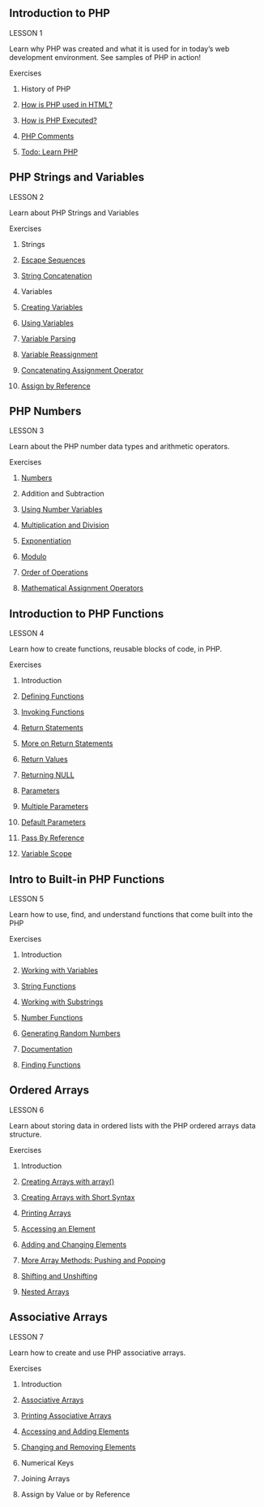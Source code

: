 ## Introduction to PHP

LESSON 1

Learn why PHP was created and what it is used for in today’s web development environment. See samples of PHP in action!

Exercises

1. History of PHP

2. [How is PHP used in HTML?](LESSON1/first.php)

3. [How is PHP Executed?](LESSON1/index.php)

4. [PHP Comments](LESSON1/comments.php)

5. [Todo: Learn PHP](Todo-List-php/index.php)

## PHP Strings and Variables

LESSON 2

Learn about PHP Strings and Variables

Exercises

1. Strings

2. [Escape Sequences](LESSON2/EscapeSequences.php)

3. [String Concatenation](LESSON2/StringConcatenation.php)

4. Variables

5. [Creating Variables](LESSON2/CreatingVariables.php)

6. [Using Variables](LESSON2/UsingVariables.php)

7. [Variable Parsing](LESSON2/VariableParsing.php)

8. [Variable Reassignment](LESSON2/VariableReassignment.php)

9. [Concatenating Assignment Operator](LESSON2/AssignmentOperator.php)

10. [Assign by Reference](LESSON2/AssignReference.php)

## PHP Numbers

LESSON 3

Learn about the PHP number data types and arithmetic operators.

Exercises

1. [Numbers](LESSON3/Numbers.php)

2. Addition and Subtraction

3. [Using Number Variables](LESSON3/NumberVariables.php)

4. [Multiplication and Division](LESSON3/MultiplicationDivision.php)

5. [Exponentiation](LESSON3/Exponentiation.php)

6. [Modulo](LESSON3/Modulo.php)

7. [Order of Operations](LESSON3/OrderOperations.php)

8. [Mathematical Assignment Operators](LESSON3/MathematicalOperators.php)

## Introduction to PHP Functions

LESSON 4

Learn how to create functions, reusable blocks of code, in PHP.

Exercises

1. Introduction

2. [Defining Functions](LESSON4/DefiningFunctions.php)

3. [Invoking Functions](LESSON4/InvokingFunctions.php)

4. [Return Statements](LESSON4/ReturnStatements.php)

5. [More on Return Statements](LESSON4/MoreReturnStatements.php)

6. [Return Values](LESSON4/ReturnValues.php)

7. [Returning NULL](LESSON4/ReturningNULL.php)

8. [Parameters](LESSON4/Parameters.php)

9. [Multiple Parameters](LESSON4/MultipleParameters.php)

10. [Default Parameters](LESSON4/DefaultParameters.php)

11. [Pass By Reference](LESSON4/PassByReference.php)

12. [Variable Scope](LESSON4/VariableScope.php)


## Intro to Built-in PHP Functions
 
LESSON 5

Learn how to use, find, and understand functions that come built into the PHP

Exercises

1. Introduction

2. [Working with Variables](LESSON5/WorkingVariables.php)

3. [String Functions](LESSON5/StringFunctions.php)

4. [Working with Substrings](LESSON5/WorkingSubstrings.php)

5. [Number Functions](LESSON5/NumberFunctions.php)  

6. [Generating Random Numbers](LESSON5/GeneratingRandomNums.php)

7. [Documentation](LESSON5/Documentation.php)

8. [Finding Functions](LESSON5/FindingFunctions.php)


## Ordered Arrays

LESSON 6

Learn about storing data in ordered lists with the PHP ordered arrays data structure.

Exercises

1. Introduction

2. [Creating Arrays with array()](LESSON6/CreatingArrays.php)

3. [Creating Arrays with Short Syntax](LESSON6/CreatingArraysShort.php)

4. [Printing Arrays](LESSON6/PrintingArrays.php)

5. [Accessing an Element](LESSON6/AccessingElement.php)

6. [Adding and Changing Elements](LESSON6/AddingChanging.php)

7. [More Array Methods: Pushing and Popping](LESSON6/MoreArrayMethods.php)

8. [Shifting and Unshifting](LESSON6/ShiftingUnshifting.php)

9. [Nested Arrays](LESSON6/NestedArrays.php)


## Associative Arrays

LESSON 7

Learn how to create and use PHP associative arrays.

Exercises

1. Introduction

2. [Associative Arrays](LESSON7/AssociativeArrays.php)

3. [Printing Associative Arrays](LESSON7/PrintingAssociative.php)

4. [Accessing and Adding Elements](LESSON7/AccessingAddingElements.php)

5. [Changing and Removing Elements](LESSON7/ChangingRemoving.php)

6. Numerical Keys

7. Joining Arrays

8. Assign by Value or by Reference